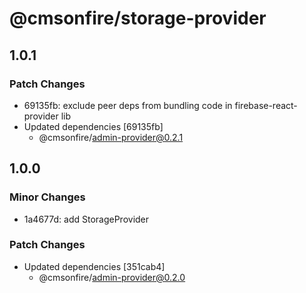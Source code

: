 # @cmsonfire/storage-provider

## 1.0.1

### Patch Changes

- 69135fb: exclude peer deps from bundling code in firebase-react-provider lib
- Updated dependencies [69135fb]
  - @cmsonfire/admin-provider@0.2.1

## 1.0.0

### Minor Changes

- 1a4677d: add StorageProvider

### Patch Changes

- Updated dependencies [351cab4]
  - @cmsonfire/admin-provider@0.2.0
